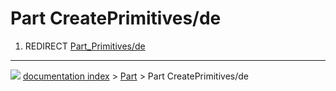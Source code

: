 # Part CreatePrimitives/de
1.  REDIRECT [Part_Primitives/de](Part_Primitives/de.md)



---
![](images/Button_right.svg) [documentation index](../README.md) > [Part](Part_Workbench.md) > Part CreatePrimitives/de
